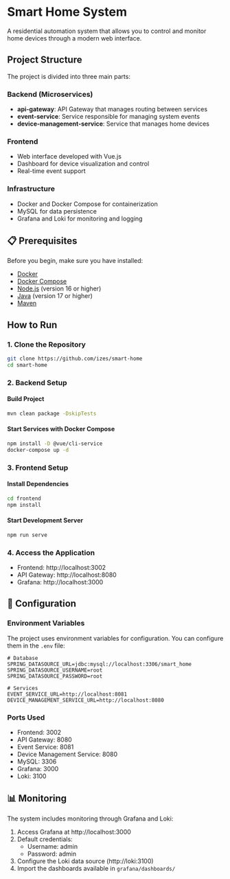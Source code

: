# Smart Home System

A residential automation system that allows you to control and monitor home devices through a modern web interface.

## Project Structure

The project is divided into three main parts:

### Backend (Microservices)

- **api-gateway**: API Gateway that manages routing between services
- **event-service**: Service responsible for managing system events
- **device-management-service**: Service that manages home devices

### Frontend

- Web interface developed with Vue.js
- Dashboard for device visualization and control
- Real-time event support

### Infrastructure

- Docker and Docker Compose for containerization
- MySQL for data persistence
- Grafana and Loki for monitoring and logging

## 📋 Prerequisites

Before you begin, make sure you have installed:

- [Docker](https://docs.docker.com/get-docker/)
- [Docker Compose](https://docs.docker.com/compose/install/)
- [Node.js](https://nodejs.org/) (version 16 or higher)
- [Java](https://adoptium.net/) (version 17 or higher)
- [Maven](https://maven.apache.org/download.cgi)

## How to Run

### 1. Clone the Repository

```bash
git clone https://github.com/izes/smart-home
cd smart-home
```

### 2. Backend Setup

#### Build Project

```bash
mvn clean package -DskipTests
```

#### Start Services with Docker Compose

```bash
npm install -D @vue/cli-service
docker-compose up -d
```

### 3. Frontend Setup

#### Install Dependencies

```bash
cd frontend
npm install
```

#### Start Development Server

```bash
npm run serve
```

### 4. Access the Application

- Frontend: http://localhost:3002
- API Gateway: http://localhost:8080
- Grafana: http://localhost:3000

## 🔧 Configuration

### Environment Variables

The project uses environment variables for configuration. You can configure them in the `.env` file:

```env
# Database
SPRING_DATASOURCE_URL=jdbc:mysql://localhost:3306/smart_home
SPRING_DATASOURCE_USERNAME=root
SPRING_DATASOURCE_PASSWORD=root

# Services
EVENT_SERVICE_URL=http://localhost:8081
DEVICE_MANAGEMENT_SERVICE_URL=http://localhost:8080
```

### Ports Used

- Frontend: 3002
- API Gateway: 8080
- Event Service: 8081
- Device Management Service: 8080
- MySQL: 3306
- Grafana: 3000
- Loki: 3100

## 📊 Monitoring

The system includes monitoring through Grafana and Loki:

1. Access Grafana at http://localhost:3000
2. Default credentials:
   - Username: admin
   - Password: admin
3. Configure the Loki data source (http://loki:3100)
4. Import the dashboards available in `grafana/dashboards/`

